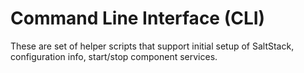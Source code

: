 # Command Line Interface (CLI)

These are set of helper scripts that support initial setup of SaltStack, configuration info, start/stop component services.

